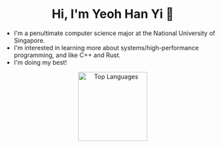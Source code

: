 <h1 align="center">Hi, I'm Yeoh Han Yi 👋</h1>

- I'm a penultimate computer science major at the National University of Singapore.
- I'm interested in learning more about systems/high-performance programming, and like C++ and Rust.
- I'm doing my best!

<div align="center">
<!--     <img height=160 src="https://github-readme-stats.vercel.app/api?username=yhanyi&show_icons=true&theme=tokyonight&border_radius=10" alt="Github Statistics" /> -->
    <img height=160 src="https://github-readme-stats.vercel.app/api/top-langs/?username=yhanyi&hide=jupyter%20notebook,html,css,javascript,dockerfile,makefile,glsl&layout=compact&langs_count=8&theme=tokyonight&border_radius=10&size_weight=0.5&count_weight=0.5&" alt="Top Languages" />
</div>
